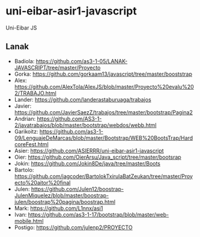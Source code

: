 # uni-eibar-asir1-javascript
Uni-Eibar JS

## Lanak

- Badiola: https://github.com/as3-1-05/LANAK-JAVASCRIPT/tree/master/Proyecto
- Gorka: https://github.com/gorkaam13/javascript/tree/master/booststrap
- Alex: https://github.com/AlexTola/AlexJS/blob/master/Proyecto%20evalu%202/TRABAJO.html
- Lander: https://github.com/landerastaburuaga/trabajos
- Javier: https://github.com/JavierSaezZ/trabajos/tree/master/bootstrap/Pagina2
- Andrian: https://github.com/AS3-1-2/javatrabajos/blob/master/bootstrap/webdos/webb.html
- Garikoitz: https://github.com/as3-1-09/LenguajeDeMarcas/blob/master/Bootstrap/WEB%20BootsTrap/HardcoreFest.html
- Asier: https://github.com/ASIERRR/uni-eibar-asir1-javascript
- Oier: https://github.com/OierArsu/Java_script/tree/master/bootsrap
- Jokin: https://github.com/Jokin8De/java/tree/master/Boots
- Bartolo: https://github.com/jagcoder/BartolokTxirulaBatZeukan/tree/master/Proyecto%20aitor%20final
- Julen: https://github.com/Julen12/boostrap-JulenMiquelez/blob/master/boostrap-julen/boostrap%20pagina/boostrap.html
- Mark: https://github.com/L1nnx/asi1
- Ivan: https://github.com/as3-1-17/bootstrap/blob/master/web-mobile.html
- Postigo: https://github.com/julenp2/PROYECTO

